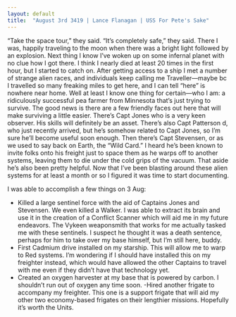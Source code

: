 ```yaml
---
layout: default
title:  "August 3rd 3419 | Lance Flanagan | USS For Pete's Sake"
---
```


<p>“Take the space tour,” they said. “It’s completely safe,” they said. There I was, happily traveling to the moon when there was a bright light followed by an explosion. Next thing I know I’ve woken up on some infernal planet with no clue how I got there. I think I nearly died at least 20 times in the first hour, but I started to catch on. After getting access to a ship I met a number of strange alien races, and individuals keep calling me Traveller—maybe bc I travelled so many freaking miles to get here, and I can tell “here” is nowhere near home. Well at least I know one thing for certain—who I am: a ridiculously successful pea farmer from Minnesota that’s just trying to survive. The good news is there are a few friendly faces out here that will make surviving a little easier. There’s Capt Jones who is a very keen observer. His skills will definitely be an asset. There’s also Capt Patterson d, who just recently arrived, but he’s somehow related to Capt Jones, so I’m sure he’ll become useful soon enough. Then there’s Capt Stevensen, or as we used to say back on Earth, the “Wild Card.” I heard he’s been known to invite folks onto his freight just to space them as he warps off to another systems, leaving them to die under the cold grips of the vacuum. That aside he’s also been pretty helpful. Now that I’ve been blasting around these alien systems for at least a month or so I figured it was time to start documenting.</p>

<p>I was able to accomplish a few things on 3 Aug:</p>

<ul>

 <li>Killed a large sentinel force with the aid of Captains Jones and Stevensen. We even killed a Walker. I was able to extract its brain and use it in the creation of a Conflict Scanner which will aid me in my future endeavors. The Vykeen weaponsmith that works for me actually tasked me with these sentinels. I suspect he thought it was a death sentence, perhaps for him to take over my base himself, but I’m still here, buddy.</li>

<li>First Cadmium drive installed on my starship. This will allow me to warp to Red systems. I’m wondering if I should have installed this on my freighter instead, which would have allowed the other Captains to travel with me even if they didn’t have that technology yet.</li>

<li>Created an oxygen harvester at my base that is powered by carbon. I shouldn’t run out of oxygen any time soon. -Hired another frigate to accompany my freighter. This one is a support frigate that will aid my other two economy-based frigates on their lengthier missions. Hopefully it’s worth the Units.</li>

</ul>

<!--more-->



